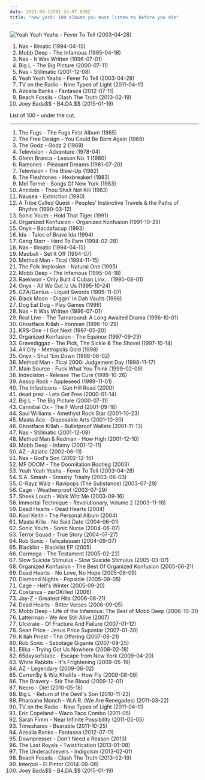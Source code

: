 ```yaml
---
date: 2021-04-13T01:53:07.039Z
title: "new york: 100 albums you must listen to before you die"
---
```

![Yeah Yeah Yeahs - Fever To Tell (2003-04-28)](http://coverartarchive.org/release/ce74eeee-8e30-34db-addd-5ea135500e2e/5835206005-500.jpg "Yeah Yeah Yeahs - Fever To Tell (2003-04-28)")
<ol class="albums">
<li data-cover="https://img.discogs.com/BPm1tRc82RVJSwNtAU_IcS_WfM0=/fit-in/600x600/filters:strip_icc():format(jpeg):mode_rgb():quality(90)/discogs-images/R-4129541-1611603191-2116.jpeg.jpg" data-tags="hip-hop" role="button">Nas - Illmatic (1994-04-15)</li>
<li data-cover="http://coverartarchive.org/release/07e92711-51fe-4e80-97a3-be995b7f4119/4696863575-500.jpg" data-tags="hip-hop, rap" role="button">Mobb Deep - The Infamous (1995-04-18)</li>
<li data-cover="http://coverartarchive.org/release/dee08d2d-eb6d-4376-988a-07984dbdf738/12639957674-500.jpg" data-tags="rap, hip-hop" role="button">Nas - It Was Written (1996-07-01)</li>
<li data-cover="http://coverartarchive.org/release/1b67af32-666a-43e9-90ff-1d5dcc3d7fdd/15889538896-500.jpg" data-tags="hip-hop" role="button">Big L - The Big Picture (2000-07-11)</li>
<li data-cover="https://img.discogs.com/ce2bXe_XnmZeSoI9PbdPzpDjdm8=/fit-in/600x450/filters:strip_icc():format(jpeg):mode_rgb():quality(90)/discogs-images/R-5788920-1402698639-1454.jpeg.jpg" data-tags="hip-hop, rap" role="button">Nas - Stillmatic (2001-12-08)</li>
<li data-cover="http://coverartarchive.org/release/ce74eeee-8e30-34db-addd-5ea135500e2e/5835206005-500.jpg" data-tags="indie rock, indie, rock" role="button">Yeah Yeah Yeahs - Fever To Tell (2003-04-28)</li>
<li data-cover="https://via.placeholder.com/450" data-tags="indie, indie rock, alternative" role="button">TV on the Radio - Nine Types of Light (2011-04-11)</li>
<li data-cover="http://coverartarchive.org/release/c041d785-6b72-47f2-a8db-79fdb4067b4a/1472209895-500.jpg" data-tags="alternative, rap, hip-house, seapunk" role="button">Azealia Banks - Fantasea (2012-07-11)</li>
<li data-cover="https://img.discogs.com/ho0WYhDrYbe9ztyquejGyWB9-0w=/fit-in/300x300/filters:strip_icc():format(jpeg):mode_rgb():quality(90)/discogs-images/R-4303534-1361208475-1865.jpeg.jpg" data-tags="indie rock" role="button">Beach Fossils - Clash The Truth (2013-02-19)</li>
<li data-cover="http://coverartarchive.org/release/8e5b5df1-0c5e-4b15-872d-d466a86c2709/9058936856-500.jpg" data-tags="pro era, joey badass" role="button">Joey Bada$$ - B4.DA.$$ (2015-01-19)</li>
</ol>
List of 100 - under the cut.
<!-- more -->

_________________

<ol class="albums">
<li data-cover="http://coverartarchive.org/release/9328d635-3e4b-4414-a92e-5306a2da5585/8105980087-500.jpg" data-tags="rock, folk, new york, usa, psychedelic, folk rock, debut album, esp-disk" role="button">
The Fugs - The Fugs First Album (1965)
</li>
<li data-cover="http://coverartarchive.org/release/bbbf1ce1-69cc-4ee5-86b4-ec82c249135d/12446951932-500.jpg" data-tags="sunshine pop" role="button">
The Free Design - You Could Be Born Again (1968)
</li>
<li data-cover="http://coverartarchive.org/release/0cad2c53-1ea4-47c3-a9a4-b139b77b0279/1877847038-500.jpg" data-tags="60s, new york, psychedelia, avant rock, esp-disk, terrascopic, beyondwithin, gammarec, esp, esp disk, new york 60s, great prog, freepurp1e, juma, rlt777, why they let me listen to this" role="button">
The Godz - Godz 2 (1969)
</li>
<li data-cover="http://coverartarchive.org/release/5cc90116-6833-4271-8477-42fb5fbee846/20706339769-500.jpg" data-tags="post-punk" role="button">
Television - Adventure (1978-04)
</li>
<li data-cover="http://coverartarchive.org/release/e073c07b-4f2c-4d1e-bf0e-281948718987/21684816836-500.jpg" data-tags="experimental" role="button">
Glenn Branca - Lesson No. 1 (1980)
</li>
<li data-cover="https://img.discogs.com/sPl32wSC_6qESAOlO13aKWqNYAc=/fit-in/308x301/filters:strip_icc():format(jpeg):mode_rgb():quality(90)/discogs-images/R-4820331-1376522778-9600.jpeg.jpg" data-tags="punk" role="button">
Ramones - Pleasant Dreams (1981-07-20)
</li>
<li data-cover="http://coverartarchive.org/release/e4893ec9-e607-49f9-bf91-ee9fe22f5918/4123058256-500.jpg" data-tags="rock, 70s, punk, new york, new wave, post-punk, post punk, television, nyc, american punk, cbgb, verlaine, iveldie best of 1982, great live album" role="button">
Television - The Blow-Up (1982)
</li>
<li data-cover="http://coverartarchive.org/release/ac2a1901-7eb8-4e7a-beb8-bb0a0c3b3c2a/15918819270-500.jpg" data-tags="80s, new york, garage rock revival, american underground" role="button">
The Fleshtones - Hexbreaker! (1983)
</li>
<li data-cover="http://coverartarchive.org/release/d66fadd8-32be-4fd6-9d9b-681b88ee1ede/14296447640-500.jpg" data-tags="jazz, new york, easy listening, mel torme, mondiovision, the velvet fog, lullaby of birdland, torme, music about new york, songs of new york" role="button">
Mel Tormé - Songs Of New York (1983)
</li>
<li data-cover="https://img.discogs.com/1y4KSPUrYQfUuVtR4pyqd59iH0A=/fit-in/600x608/filters:strip_icc():format(jpeg):mode_rgb():quality(90)/discogs-images/R-1918753-1605433703-9259.jpeg.jpg" data-tags="hardcore punk" role="button">
Antidote - Thou Shalt Not Kill (1983)
</li>
<li data-cover="http://coverartarchive.org/release/679896a7-e39c-4611-93ed-d895bda48f6f/11854610795-500.jpg" data-tags="crust, crust punk" role="button">
Nausea - Extinction (1990)
</li>
<li data-cover="http://coverartarchive.org/release/a30577af-64e7-3e86-9930-556e3e5357b5/2934705740-500.jpg" data-tags="hip-hop" role="button">
A Tribe Called Quest - Peoples' Instinctive Travels & the Paths of Rhythm (1990-03-12)
</li>
<li data-cover="http://coverartarchive.org/release/813b494a-51c2-30bf-841a-ebd8788d5b8e/23481381545-500.jpg" data-tags="post-punk" role="button">
Sonic Youth - Hold That Tiger (1991)
</li>
<li data-cover="http://coverartarchive.org/release/eb6ba22b-76ed-45bd-9f75-245157f67922/4765281700-500.jpg" data-tags="hip-hop" role="button">
Organized Konfusion - Organized Konfusion (1991-10-29)
</li>
<li data-cover="http://coverartarchive.org/release/6f4467a2-e9b4-4c41-8167-4ccfe574334f/15927440354-500.jpg" data-tags="rap, hip-hop" role="button">
Onyx - Bacdafucup (1993)
</li>
<li data-cover="http://coverartarchive.org/release/8f83909e-d2e1-4d00-9d88-b9c92e09872f/16544683111-500.jpg" data-tags="new york, music i tried but didnt like" role="button">
Ida - Tales of Brave Ida (1994)
</li>
<li data-cover="http://coverartarchive.org/release/9d3b57d3-9337-3fb9-a60c-25baa3f71902/15658415309-500.jpg" data-tags="hip-hop, hip hop, rap" role="button">
Gang Starr - Hard To Earn (1994-02-28)
</li>
<li data-cover="https://img.discogs.com/BPm1tRc82RVJSwNtAU_IcS_WfM0=/fit-in/600x600/filters:strip_icc():format(jpeg):mode_rgb():quality(90)/discogs-images/R-4129541-1611603191-2116.jpeg.jpg" data-tags="hip-hop" role="button">
Nas - Illmatic (1994-04-15)
</li>
<li data-cover="http://coverartarchive.org/release/ad8c2f0e-d9d9-4531-84b5-dca5449ce3e1/27998223940-500.jpg" data-tags="hardcore, nyhc" role="button">
Madball - Set It Off (1994-07)
</li>
<li data-cover="http://coverartarchive.org/release/911192ef-6b58-427f-9d84-437a0d34de70/9635715971-500.jpg" data-tags="rap, hip-hop, wu-tang" role="button">
Method Man - Tical (1994-11-15)
</li>
<li data-cover="http://coverartarchive.org/release/4f25f638-43f4-4211-b127-cff04cf0f452/1484160927-500.jpg" data-tags="new york, leapsandbounds tapecollection, 2-trax, natural-one" role="button">
The Folk Implosion - Natural One (1995)
</li>
<li data-cover="http://coverartarchive.org/release/07e92711-51fe-4e80-97a3-be995b7f4119/4696863575-500.jpg" data-tags="hip-hop, rap" role="button">
Mobb Deep - The Infamous (1995-04-18)
</li>
<li data-cover="http://coverartarchive.org/release/987ec9dd-0248-39a7-8c53-dc46169f42cc/1613209168-500.jpg" data-tags="mafioso rap" role="button">
Raekwon - Only Built 4 Cuban Linx... (1995-08-01)
</li>
<li data-cover="http://coverartarchive.org/release/5b899bee-698e-4d88-a86c-f3992790e2a8/17632744739-500.jpg" data-tags="east coast rap" role="button">
Onyx - All We Got Iz Us (1995-10-24)
</li>
<li data-cover="https://img.discogs.com/3WuRCIOlOnT69y46Auud_YjD8j0=/fit-in/600x600/filters:strip_icc():format(jpeg):mode_rgb():quality(90)/discogs-images/R-158798-1158147180.jpeg.jpg" data-tags="hip-hop" role="button">
GZA/Genius - Liquid Swords (1995-11-07)
</li>
<li data-cover="https://img.discogs.com/zOmauNmnLXYsw_ML_G3X6GbwrRs=/fit-in/600x596/filters:strip_icc():format(jpeg):mode_rgb():quality(90)/discogs-images/R-14497480-1575750499-1149.jpeg.jpg" data-tags="new york, real hip-hop, black moon" role="button">
Black Moon - Diggin' In Dah Vaults (1996)
</li>
<li data-cover="https://img.discogs.com/Q_OjkVgPjz4wbZaR0R3YHgYAG8w=/fit-in/600x600/filters:strip_icc():format(jpeg):mode_rgb():quality(90)/discogs-images/R-422876-1433885288-7800.jpeg.jpg" data-tags="crossover" role="button">
Dog Eat Dog - Play Games (1996)
</li>
<li data-cover="http://coverartarchive.org/release/dee08d2d-eb6d-4376-988a-07984dbdf738/12639957674-500.jpg" data-tags="rap, hip-hop" role="button">
Nas - It Was Written (1996-07-01)
</li>
<li data-cover="https://img.discogs.com/aiSh9Uoz_0VBrqxArs6uoFC_is0=/fit-in/200x200/filters:strip_icc():format(jpeg):mode_rgb():quality(90)/discogs-images/R-364444-1103907824.jpg.jpg" data-tags="new york, east coast" role="button">
Real Live - The Turnaround: A Long Awaited Drama (1996-10-01)
</li>
<li data-cover="http://coverartarchive.org/release/d07c5ce9-7091-4f1c-b78c-ef56a7371598/4437137920-500.jpg" data-tags="hip-hop" role="button">
Ghostface Killah - Ironman (1996-10-29)
</li>
<li data-cover="http://coverartarchive.org/release/2d499d90-0e55-39cd-a6bd-a5c32f184136/16787063190-500.jpg" data-tags="hip-hop, rap" role="button">
KRS-One - I Got Next (1997-05-20)
</li>
<li data-cover="http://coverartarchive.org/release/1193fb43-ff82-48c7-8b8e-9e2c1606aac3/10763463892-500.jpg" data-tags="hip-hop, new york, underground hip-hop, east coast rap" role="button">
Organized Konfusion - The Equinox (1997-09-23)
</li>
<li data-cover="http://coverartarchive.org/release/0576916d-7da1-34df-b691-7099891ad672/13034297962-500.jpg" data-tags="rap, wu-tang" role="button">
Gravediggaz - The Pick, The Sickle & The Shovel (1997-10-14)
</li>
<li data-cover="http://coverartarchive.org/release/95e22167-90b9-4da9-a343-4e6107383d5e/24891347293-500.jpg" data-tags="hip-hop, hip hop, rap, new york, east coast rap, brook" role="button">
All City - Metropolis Gold (1998)
</li>
<li data-cover="http://coverartarchive.org/release/77fddf2e-d106-4f97-8aa5-458ce499a1db/6528603066-500.jpg" data-tags="rap, hardcore rap, east coast rap" role="button">
Onyx - Shut 'Em Down (1998-06-02)
</li>
<li data-cover="http://coverartarchive.org/release/da6e49c2-6418-4f39-ad27-aa9d40884136/5916604493-500.jpg" data-tags="hip-hop, rap" role="button">
Method Man - Tical 2000: Judgement Day (1998-11-17)
</li>
<li data-cover="http://coverartarchive.org/release/a4deffce-4363-491e-9605-8e68e1aac714/7119873210-500.jpg" data-tags="hip-hop" role="button">
Main Source - Fuck What You Think (1999-02-09)
</li>
<li data-cover="https://img.discogs.com/EgmTFI1x3RpsODQpXv1HGxe7n9Q=/fit-in/600x600/filters:strip_icc():format(jpeg):mode_rgb():quality(90)/discogs-images/R-2192358-1466602977-4997.jpeg.jpg" data-tags="metalcore, new york, nyhc, newschool" role="button">
Indecision - Release The Cure (1999-10-26)
</li>
<li data-cover="http://coverartarchive.org/release/cc644430-21bf-474a-9fff-8372c62ecc93/4208319151-500.jpg" data-tags="hip hop, underground hip-hop, definitive jux" role="button">
Aesop Rock - Appleseed (1999-11-01)
</li>
<li data-cover="http://coverartarchive.org/release/81d1c1ae-a4fc-4f32-9777-eb265144013e/21451100216-500.jpg" data-tags="hip-hop" role="button">
The Infesticons - Gun Hill Road (2000)
</li>
<li data-cover="https://img.discogs.com/iLkCCAozsFMzR5zKato975r0dyc=/fit-in/596x600/filters:strip_icc():format(jpeg):mode_rgb():quality(90)/discogs-images/R-10899981-1506192162-6403.jpeg.jpg" data-tags="hip-hop, revolutionary" role="button">
dead prez - Lets Get Free (2000-01-14)
</li>
<li data-cover="http://coverartarchive.org/release/1b67af32-666a-43e9-90ff-1d5dcc3d7fdd/15889538896-500.jpg" data-tags="hip-hop" role="button">
Big L - The Big Picture (2000-07-11)
</li>
<li data-cover="http://coverartarchive.org/release/2877d536-b882-46ed-87ab-634fe8fc32cd/23900985555-500.jpg" data-tags="new york, definitive jux, lazerface, megalasaur, scissor tongue" role="button">
Cannibal Ox - The F Word (2001-09-18)
</li>
<li data-cover="http://coverartarchive.org/release/d23bd8bc-44f4-452d-b3c7-0ef0411ffbe7/23983612574-500.jpg" data-tags="hip hop, hip-hop" role="button">
Saul Williams - Amethyst Rock Star (2001-10-23)
</li>
<li data-cover="http://coverartarchive.org/release/4398f892-0bbd-4ccb-ba58-822026bc0580/4699250670-500.jpg" data-tags="hip-hop, hiphop, classic, east coast" role="button">
Masta Ace - Disposable Arts (2001-10-30)
</li>
<li data-cover="https://img.discogs.com/iLu9bUqkCJLacgXobGGYoKRy-QQ=/fit-in/300x300/filters:strip_icc():format(jpeg):mode_rgb():quality(90)/discogs-images/R-464294-1117344600.jpg.jpg" data-tags="hip-hop, rap, wu-tang clan" role="button">
Ghostface Killah - Bulletproof Wallets (2001-11-13)
</li>
<li data-cover="https://img.discogs.com/ce2bXe_XnmZeSoI9PbdPzpDjdm8=/fit-in/600x450/filters:strip_icc():format(jpeg):mode_rgb():quality(90)/discogs-images/R-5788920-1402698639-1454.jpeg.jpg" data-tags="hip-hop, rap" role="button">
Nas - Stillmatic (2001-12-08)
</li>
<li data-cover="http://coverartarchive.org/release/f11fd464-85e0-4946-bf8e-acd80c718f6d/4699077262-500.jpg" data-tags="rap" role="button">
Method Man & Redman - How High (2001-12-10)
</li>
<li data-cover="http://coverartarchive.org/release/7703fd68-5d34-4e97-ae03-a5309e10e41a/15483050800-500.jpg" data-tags="hip-hop, rap" role="button">
Mobb Deep - Infamy (2001-12-11)
</li>
<li data-cover="http://coverartarchive.org/release/3eb7b1ef-8b38-4c14-a4ef-df55e65927b6/15679216798-500.jpg" data-tags="east coast rap" role="button">
AZ - Aziatic (2002-06-11)
</li>
<li data-cover="https://img.discogs.com/e9bP78FudkC0nkWRFNQUy38QDF0=/fit-in/600x602/filters:strip_icc():format(jpeg):mode_rgb():quality(90)/discogs-images/R-328103-1262865321.jpeg.jpg" data-tags="rap" role="button">
Nas - God's Son (2002-12-16)
</li>
<li data-cover="http://coverartarchive.org/release/6a8bab3e-d15d-44df-ac26-304c8fa06990/13408069208-500.jpg" data-tags="hip-hop, hip hop, new york, east coast" role="button">
MF DOOM - The Doomilation Bootleg (2003)
</li>
<li data-cover="http://coverartarchive.org/release/ce74eeee-8e30-34db-addd-5ea135500e2e/5835206005-500.jpg" data-tags="indie rock, indie, rock" role="button">
Yeah Yeah Yeahs - Fever To Tell (2003-04-28)
</li>
<li data-cover="https://img.discogs.com/Yz6eK3hPkbETlGj2bGycectm_BQ=/fit-in/600x595/filters:strip_icc():format(jpeg):mode_rgb():quality(90)/discogs-images/R-152622-1587351854-7058.jpeg.jpg" data-tags="new york, definitive jux, camy davis jr, metro" role="button">
S.A. Smash - Smashy Trashy (2003-06-03)
</li>
<li data-cover="http://coverartarchive.org/release/9487a551-7964-43e1-860b-1c3230597a4f/15361833716-500.jpg" data-tags="hip-hop, definitive jux" role="button">
C-Rayz Walz - Ravipops (The Substance) (2003-07-29)
</li>
<li data-cover="http://coverartarchive.org/release/5a827b17-1c0c-46e9-8350-33ccab3570e8/1043738158-500.jpg" data-tags="underground hip-hop" role="button">
Cage - Weatherproof (2003-07-29)
</li>
<li data-cover="http://coverartarchive.org/release/60a9537e-d896-48e9-b21f-154cd3fc29eb/11859775649-500.jpg" data-tags="rap" role="button">
Sheek Louch - Walk Witt Me (2003-09-16)
</li>
<li data-cover="http://coverartarchive.org/release/6a8dd677-dff5-4175-93a2-26cbfea8e647/3082007842-500.jpg" data-tags="hip hop" role="button">
Immortal Technique - Revolutionary, Volume 2 (2003-11-18)
</li>
<li data-cover="https://img.discogs.com/hqRSjnlcWZTiTj-3whGiOlEvleU=/fit-in/500x812/filters:strip_icc():format(jpeg):mode_rgb():quality(90)/discogs-images/R-2661972-1295480020.jpeg.jpg" data-tags="melodic hardcore" role="button">
Dead Hearts - Dead Hearts (2004)
</li>
<li data-cover="http://coverartarchive.org/release/32787d75-34a1-46a6-bc43-2928e4d047b1/18467131535-500.jpg" data-tags="hipitihop" role="button">
Kool Keith - The Personal Album (2004)
</li>
<li data-cover="http://coverartarchive.org/release/1c8199a9-91f2-4861-b5a8-7f403126bf15/7789713662-500.jpg" data-tags="hip-hop" role="button">
Masta Killa - No Said Date (2004-06-01)
</li>
<li data-cover="http://coverartarchive.org/release/7d60edd1-f1d0-4c29-a2a3-f9ad2d3f2de7/4808033952-500.jpg" data-tags="alternative rock" role="button">
Sonic Youth - Sonic Nurse (2004-06-07)
</li>
<li data-cover="http://coverartarchive.org/release/85d9ed7e-0319-4d30-924b-062f42d91ede/18835393347-500.jpg" data-tags="hip-hop, rap" role="button">
Terror Squad - True Story (2004-07-27)
</li>
<li data-cover="http://coverartarchive.org/release/e5cf4a8c-4970-4a82-93e6-1501c9f2e8aa/26326138225-500.jpg" data-tags="definitive jux" role="button">
Rob Sonic - Telicatessen (2004-09-07)
</li>
<li data-cover="http://coverartarchive.org/release/aa00067f-d288-44ef-8763-d3abee2d289b/2598658351-500.jpg" data-tags="indie rock, post-punk" role="button">
Blacklist - Blacklist EP (2005)
</li>
<li data-cover="http://coverartarchive.org/release/d88c1097-c888-4eca-98b2-dd596b6ff17c/10349546780-500.jpg" data-tags="rap, hip hop classic" role="button">
Cormega - The Testament (2005-02-22)
</li>
<li data-cover="https://img.discogs.com/knb1uGEmpgN_LjkTF8DgiYRkvEw=/fit-in/300x298/filters:strip_icc():format(jpeg):mode_rgb():quality(90)/discogs-images/R-1255710-1204145215.jpeg.jpg" data-tags="new york" role="button">
Slow Suicide Stimulus - Slow Suicide Stimulus (2005-03-07)
</li>
<li data-cover="http://coverartarchive.org/release/3b2d927b-bd5b-4705-829d-38ffbf5419c0/18876405945-500.jpg" data-tags="hip-hop, hip hop, rap, new york, underground hip-hop, dope, mf doom, 90's, east coast rap, outkast, pharoahe monch, kmd, digital underground, pharcyde, coup, spooj, topr, umcs" role="button">
Organized Konfusion - The Best Of Organized Konfusion (2005-06-21)
</li>
<li data-cover="https://img.discogs.com/l7ekZuCZkMm7uXQejbhV1IkbCvs=/fit-in/500x500/filters:strip_icc():format(jpeg):mode_rgb():quality(90)/discogs-images/R-2879371-1305373274.jpeg.jpg" data-tags="hardcore" role="button">
Dead Hearts - No Love, No Hope (2005-08-09)
</li>
<li data-cover="https://img.discogs.com/LUEoTLT80yyvdMR192b2gclqNSY=/fit-in/600x602/filters:strip_icc():format(jpeg):mode_rgb():quality(90)/discogs-images/R-772740-1593913272-7257.mpo.jpg" data-tags="chillout, indie, rock, 70s, alternative, alternative rock, new york, indie rock, glam rock, groovy" role="button">
Diamond Nights - Popsicle (2005-09-05)
</li>
<li data-cover="http://coverartarchive.org/release/16f30b97-c0ad-4a1f-b5fd-e1b5dfa140d9/5283770890-500.jpg" data-tags="definitive jux" role="button">
Cage - Hell's Winter (2005-09-20)
</li>
<li data-cover="http://coverartarchive.org/release/35e28658-97e4-4a6b-ac44-8376ce543619/6422962532-500.jpg" data-tags="trip-hop, new york, downtempo, tricky, triphop, bjork, desire, chill out, csi, eletronica, vulnerable, zerokilled, burqa, costanza francavilla" role="button">
Costanza - zerOKilled (2006)
</li>
<li data-cover="http://coverartarchive.org/release/5f5433c4-debe-40c3-9095-23951d1521c2/1586030072-500.jpg" data-tags="rap" role="button">
Jay-Z - Greatest Hits (2006-08-21)
</li>
<li data-cover="https://img.discogs.com/nZiTe-xq-dFv7cnQFmLQX-raECw=/fit-in/600x600/filters:strip_icc():format(jpeg):mode_rgb():quality(90)/discogs-images/R-2581882-1476021446-2139.jpeg.jpg" data-tags="hardcore, new york, buffalo, ny, western new york, western ny, ferret, wny" role="button">
Dead Hearts - Bitter Verses (2006-09-05)
</li>
<li data-cover="http://coverartarchive.org/release/a26f3c8f-43d8-4f66-b180-4e19e9d53d8e/25440111148-500.jpg" data-tags="rap" role="button">
Mobb Deep - Life of the Infamous: The Best of Mobb Deep (2006-10-31)
</li>
<li data-cover="http://coverartarchive.org/release/89a47a75-ede7-4c37-ba48-04d030f08fea/9847619120-500.jpg" data-tags="punk, punk rock" role="button">
Latterman - We Are Still Alive (2007)
</li>
<li data-cover="http://coverartarchive.org/release/13051d0f-93ac-42ad-bbcd-94704f498932/14801206185-500.jpg" data-tags="technical death metal" role="button">
Ulcerate - Of Fracture And Failure (2007-01-12)
</li>
<li data-cover="http://coverartarchive.org/release/0226ce5a-3f8a-44b3-a937-173ff9d0069b/21429222515-500.jpg" data-tags="hip hop, new york, underground hip-hop, east coast rap, sean p" role="button">
Sean Price - Jesus Price Supastar (2007-01-30)
</li>
<li data-cover="http://coverartarchive.org/release/6fdc39fd-9dae-4e4d-9516-5cc64188b03b/28843347274-500.jpg" data-tags="killah priest" role="button">
Killah Priest - The Offering (2007-08-21)
</li>
<li data-cover="https://img.discogs.com/6UDYMW13Mb6hZJ90lizrtS15IKI=/fit-in/450x450/filters:strip_icc():format(jpeg):mode_rgb():quality(90)/discogs-images/R-1083183-1284474119.jpeg.jpg" data-tags="rap, new york, underground hip-hop, definitive jux, albums of 2007, bobby freedom" role="button">
Rob Sonic - Sabotage Gigante (2007-09-25)
</li>
<li data-cover="https://img.discogs.com/xcw1qGyixohnuiE-a4fiHI7V7uM=/fit-in/480x480/filters:strip_icc():format(jpeg):mode_rgb():quality(90)/discogs-images/R-1310327-1263975081.jpeg.jpg" data-tags="trance, electronic, indie, pop, new york, ambient, shoegaze, idm, dreamy, brooklyn, spacey, cathcy" role="button">
Elika - Trying Got Us Nowhere (2008-02-18)
</li>
<li data-cover="http://coverartarchive.org/release/457b6f67-d5fb-4782-bff7-80b64043ce9b/25107683680-500.jpg" data-tags="instrumental, post-rock" role="button">
65daysofstatic - Escape from New York (2009-04-20)
</li>
<li data-cover="http://coverartarchive.org/release/999cef8f-b6fa-4287-b843-fafa46dab2d3/1214737387-500.jpg" data-tags="indie" role="button">
White Rabbits - It's Frightening (2009-05-19)
</li>
<li data-cover="http://coverartarchive.org/release/5e7ca33f-51f2-4efa-9e50-0ef54cf3391e/24969358039-500.jpg" data-tags="hip hop, new york" role="button">
AZ - Legendary (2009-06-02)
</li>
<li data-cover="http://coverartarchive.org/release/7c067f6f-a8f0-4b1c-9d24-28026d4b120b/1630682876-500.jpg" data-tags="hip-hop, hip hop, rap, new york, canadian, underground hip-hop, swag" role="button">
Curren$y & Wiz Khalifa - How Fly (2009-08-09)
</li>
<li data-cover="http://coverartarchive.org/release/f1b2d3e9-381a-4f73-a27b-9f12be9dc419/8154017945-500.jpg" data-tags="indie rock" role="button">
The Bravery - Stir The Blood (2009-12-01)
</li>
<li data-cover="http://coverartarchive.org/release/783d7421-d7af-4ba6-bd79-8d15d7b2ffff/7790411641-500.jpg" data-tags="death rap, horrorcore" role="button">
Necro - Die! (2010-05-18)
</li>
<li data-cover="http://coverartarchive.org/release/581b97a5-5372-4e6e-822a-aec8da60c215/4394267145-500.jpg" data-tags="hip-hop, hip hop, rap, new york, big l" role="button">
Big L - Return of the Devil's Son (2010-11-23)
</li>
<li data-cover="https://img.discogs.com/LqHmpQmv7SQ4y0V9wI0BA-31EHo=/fit-in/445x400/filters:strip_icc():format(jpeg):mode_rgb():quality(90)/discogs-images/R-2788467-1301492671.jpeg.jpg" data-tags="hip hop, underground hip-hop" role="button">
Pharoahe Monch - W.A.R. (We Are Renegades) (2011-03-22)
</li>
<li data-cover="https://via.placeholder.com/450" data-tags="indie, indie rock, alternative" role="button">
TV on the Radio - Nine Types of Light (2011-04-11)
</li>
<li data-cover="https://img.discogs.com/gEp22SuTJ9C0X-bwS94wTwkvxLs=/fit-in/500x500/filters:strip_icc():format(jpeg):mode_rgb():quality(90)/discogs-images/R-3838810-1346420912-2120.jpeg.jpg" data-tags="noise, electronic, alternative, new york, ambient, experimental, psychedelic, american, drone, low tempo, escho, alt electro" role="button">
Eric Copeland - Waco Taco Combo (2011-05)
</li>
<li data-cover="http://coverartarchive.org/release/9fa86997-1c14-41d1-a4b1-9f18ad867049/11997373841-500.jpg" data-tags="new york, usa, american, new age-y, newage, from: usa, us indie, new york state, usa indie, new age and ambient, new new age, my new age, new age rythm, new age vocals, nice new age, rich new age and chill, indie - us, american brilliance, american indie, new age fusion, usa artists, us independent, new-york, new york indie, american alternative, upstate new york, american style, new age influences, new age aesthetics, new age favorites, new new york, new age collection, new age pop, ethereal new age, new york usa, alternative new age, new age electronic, new age-esque, new york artist, american vocalists, new age groovin" role="button">
Sarah Fimm - Near Infinite Possibility (2011-05-05)
</li>
<li data-cover="http://coverartarchive.org/release/a140435d-f801-46c2-b4dd-736f767b2829/5032876456-500.jpg" data-tags="new york, punk rock, pop punk" role="button">
Timeshares - Bearable (2011-10-25)
</li>
<li data-cover="http://coverartarchive.org/release/c041d785-6b72-47f2-a8db-79fdb4067b4a/1472209895-500.jpg" data-tags="alternative, rap, hip-house, seapunk" role="button">
Azealia Banks - Fantasea (2012-07-11)
</li>
<li data-cover="http://coverartarchive.org/release/51eec265-24ce-4b89-b158-4ad9fd19e274/7336037777-500.jpg" data-tags="metalcore, hardcore, new york, nyhc, hardcore punk, metallic hardcore" role="button">
Downpresser - Don't Need a Reason (2013)
</li>
<li data-cover="https://img.discogs.com/2i_IU6MEneAyCxWg6Q7Sef9VjV8=/fit-in/600x600/filters:strip_icc():format(jpeg):mode_rgb():quality(90)/discogs-images/R-5357517-1548387847-9404.jpeg.jpg" data-tags="new york, indie pop, indie rock, brooklyn, ooh la la, only the brave, eric james, crystal vases, mason ingram, ooh la la records" role="button">
The Last Royals - Twistification (2013-01-08)
</li>
<li data-cover="http://coverartarchive.org/release/e1e917c3-845d-4de7-b9b4-49007e763e53/3274445424-500.jpg" data-tags="hip-hop, new york, underground hip hop, the furure of hip-hop, psychadelic hip hop" role="button">
The Underachievers - Indigoism (2013-02-01)
</li>
<li data-cover="https://img.discogs.com/ho0WYhDrYbe9ztyquejGyWB9-0w=/fit-in/300x300/filters:strip_icc():format(jpeg):mode_rgb():quality(90)/discogs-images/R-4303534-1361208475-1865.jpeg.jpg" data-tags="indie rock" role="button">
Beach Fossils - Clash The Truth (2013-02-19)
</li>
<li data-cover="http://coverartarchive.org/release/abea24af-aad8-4596-80ce-2b367c2d88be/7446433453-500.jpg" data-tags="indie rock" role="button">
Interpol - El Pintor (2014-09-08)
</li>
<li data-cover="http://coverartarchive.org/release/8e5b5df1-0c5e-4b15-872d-d466a86c2709/9058936856-500.jpg" data-tags="pro era, joey badass" role="button">
Joey Bada$$ - B4.DA.$$ (2015-01-19)
</li>
</ol>